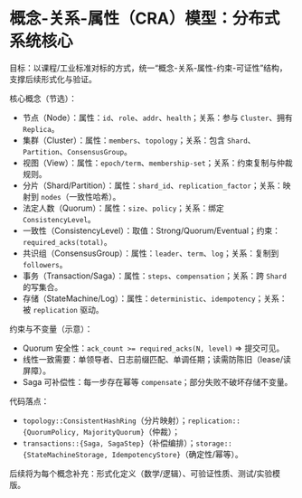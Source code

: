 # 概念-关系-属性（CRA）模型：分布式系统核心

目标：以课程/工业标准对标的方式，统一“概念-关系-属性-约束-可证性”结构，支撑后续形式化与验证。

核心概念（节选）：

- 节点（Node）：属性：`id`、`role`、`addr`、`health`；关系：参与 `Cluster`、拥有 `Replica`。
- 集群（Cluster）：属性：`members`、`topology`；关系：包含 `Shard`、`Partition`、`ConsensusGroup`。
- 视图（View）：属性：`epoch/term`、`membership-set`；关系：约束复制与仲裁规则。
- 分片（Shard/Partition）：属性：`shard_id`、`replication_factor`；关系：映射到 `nodes`（一致性哈希）。
- 法定人数（Quorum）：属性：`size`、`policy`；关系：绑定 `ConsistencyLevel`。
- 一致性（ConsistencyLevel）：取值：Strong/Quorum/Eventual；约束：`required_acks(total)`。
- 共识组（ConsensusGroup）：属性：`leader`、`term`、`log`；关系：复制到 `followers`。
- 事务（Transaction/Saga）：属性：`steps`、`compensation`；关系：跨 `Shard` 的写集合。
- 存储（StateMachine/Log）：属性：`deterministic`、`idempotency`；关系：被 `replication` 驱动。

约束与不变量（示意）：

- Quorum 安全性：`ack_count >= required_acks(N, level)` ⇒ 提交可见。
- 线性一致需要：单领导者、日志前缀匹配、单调任期；读需防陈旧（lease/读屏障）。
- Saga 可补偿性：每一步存在幂等 `compensate`；部分失败不破坏存储不变量。

代码落点：

- `topology::ConsistentHashRing`（分片映射）；`replication::{QuorumPolicy, MajorityQuorum}`（仲裁）；
- `transactions::{Saga, SagaStep}`（补偿编排）；`storage::{StateMachineStorage, IdempotencyStore}`（确定性/幂等）。

后续将为每个概念补充：形式化定义（数学/逻辑）、可验证性质、测试/实验模版。
